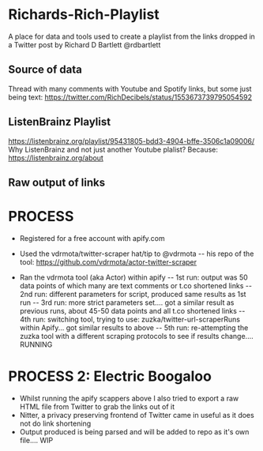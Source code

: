 # Richards-Rich-Playlist
A place for data and tools used to create a playlist from the links dropped in a Twitter post by Richard D Bartlett @rdbartlett

## Source of data
Thread with many comments with Youtube and Spotify links, but some just being text:
https://twitter.com/RichDecibels/status/1553673739795054592

## ListenBrainz Playlist
https://listenbrainz.org/playlist/95431805-bdd3-4904-bffe-3506c1a09006/
Why ListenBrainz and not just another Youtube plalist? Because: https://listenbrainz.org/about 

## Raw output of links
 <INSERT LINK>



# PROCESS
- Registered for a free account with apify.com
- Used the vdrmota/twitter-scraper hat/tip to @vdrmota
-- his repo of the tool: https://github.com/vdrmota/actor-twitter-scraper

- Ran the vdrmota tool (aka Actor) within apify
-- 1st run: output was 50 data points of which many are text comments or t.co shortened links
-- 2nd run: different parameters for script, produced same results as 1st run
-- 3rd run: more strict parameters set.... got a similar result as previous runs, about 45-50 data points and all t.co shortened links
-- 4th run: switching tool, trying to use: zuzka/twitter-url-scraperRuns within Apify... got similar results to above
-- 5th run: re-attempting the zuzka tool with a different scraping protocols to see if results change.... RUNNING


# PROCESS 2: Electric Boogaloo
- Whilst running the apify scappers above I also tried to export a raw HTML file from Twitter to grab the links out of it
- Nitter, a privacy preserving frontend of Twitter came in useful as it does not do link shortening
- Output produced is being parsed and will be added to repo as it's own file.... WIP
